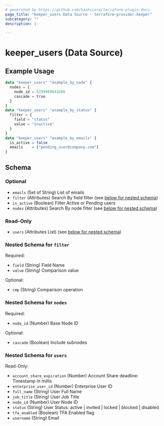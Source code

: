 ```yaml
---
# generated by https://github.com/hashicorp/terraform-plugin-docs
page_title: "keeper_users Data Source - terraform-provider-keeper"
subcategory: ""
description: |-
  
---
```


# keeper_users (Data Source)



## Example Usage

```terraform
data "keeper_users" "example_by_node" {
  nodes = {
    node_id = 5299989643266
    cascade = true
  }
}
data "keeper_users" "example_by_status" {
  filter = {
    field = "status"
    value = "inactive"
  }
}
data "keeper_users" "example_by_emails" {
  is_active = false
  emails    = ["pending_user@company.com"]
}
```

<!-- schema generated by tfplugindocs -->
## Schema

### Optional

- `emails` (Set of String) List of emails
- `filter` (Attributes) Search By field filter (see [below for nested schema](#nestedatt--filter))
- `is_active` (Boolean) Filter Active or Pending users
- `nodes` (Attributes) Search By node filter (see [below for nested schema](#nestedatt--nodes))

### Read-Only

- `users` (Attributes List) (see [below for nested schema](#nestedatt--users))

<a id="nestedatt--filter"></a>
### Nested Schema for `filter`

Required:

- `field` (String) Field Name
- `value` (String) Comparison value

Optional:

- `cmp` (String) Comparison operation


<a id="nestedatt--nodes"></a>
### Nested Schema for `nodes`

Required:

- `node_id` (Number) Base Node ID

Optional:

- `cascade` (Boolean) Include subnodes


<a id="nestedatt--users"></a>
### Nested Schema for `users`

Read-Only:

- `account_share_expiration` (Number) Account Share deadline: Timestamp in millis
- `enterprise_user_id` (Number) Enterprise User ID
- `full_name` (String) User Full Name
- `job_title` (String) User Job Title
- `node_id` (Number) User Node ID
- `status` (String) User Status: active | invited | locked | blocked | disabled
- `tfa_enabled` (Boolean) TFA Enabled flag
- `username` (String) Email
